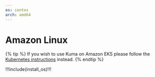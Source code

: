 ```yaml
---
os: centos
arch: amd64
---
```


# Amazon Linux 

{% tip %}
If you wish to use Kuma on Amazon EKS please follow the [Kubernetes instructions](../installation/kubernetes/) instead.
{% endtip %}


!!!include(install_os)!!!
